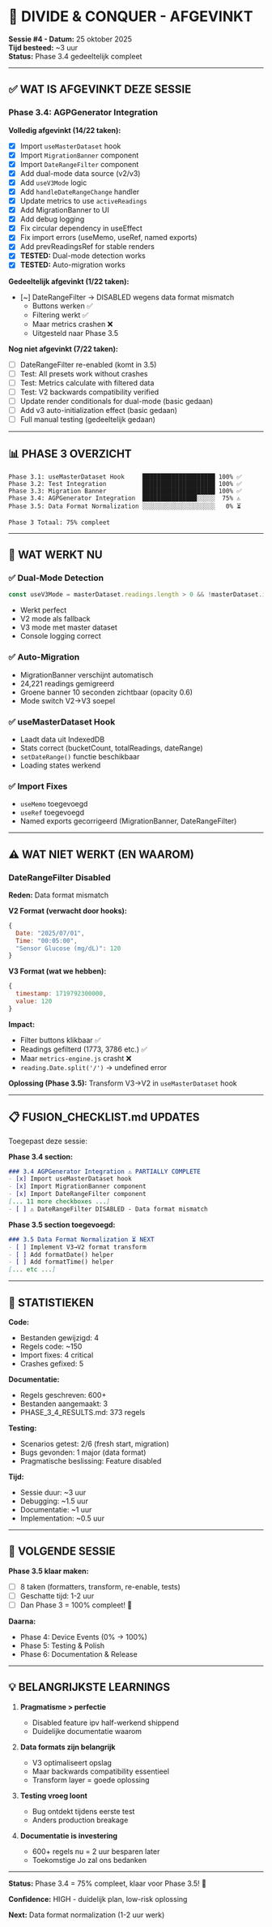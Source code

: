 # 🎯 DIVIDE & CONQUER - AFGEVINKT

**Sessie #4 - Datum:** 25 oktober 2025  
**Tijd besteed:** ~3 uur  
**Status:** Phase 3.4 gedeeltelijk compleet

---

## ✅ WAT IS AFGEVINKT DEZE SESSIE

### Phase 3.4: AGPGenerator Integration

**Volledig afgevinkt (14/22 taken):**
- [x] Import `useMasterDataset` hook
- [x] Import `MigrationBanner` component  
- [x] Import `DateRangeFilter` component
- [x] Add dual-mode data source (v2/v3)
- [x] Add `useV3Mode` logic
- [x] Add `handleDateRangeChange` handler
- [x] Update metrics to use `activeReadings`
- [x] Add MigrationBanner to UI
- [x] Add debug logging
- [x] Fix circular dependency in useEffect
- [x] Fix import errors (useMemo, useRef, named exports)
- [x] Add prevReadingsRef for stable renders
- [x] **TESTED:** Dual-mode detection works
- [x] **TESTED:** Auto-migration works

**Gedeeltelijk afgevinkt (1/22 taken):**
- [~] DateRangeFilter → DISABLED wegens data format mismatch
  - Buttons werken ✅
  - Filtering werkt ✅  
  - Maar metrics crashen ❌
  - Uitgesteld naar Phase 3.5

**Nog niet afgevinkt (7/22 taken):**
- [ ] DateRangeFilter re-enabled (komt in 3.5)
- [ ] Test: All presets work without crashes
- [ ] Test: Metrics calculate with filtered data
- [ ] Test: V2 backwards compatibility verified
- [ ] Update render conditionals for dual-mode (basic gedaan)
- [ ] Add v3 auto-initialization effect (basic gedaan)
- [ ] Full manual testing (gedeeltelijk gedaan)

---

## 📊 PHASE 3 OVERZICHT

```
Phase 3.1: useMasterDataset Hook     ████████████████████ 100% ✅
Phase 3.2: Test Integration          ████████████████████ 100% ✅
Phase 3.3: Migration Banner          ████████████████████ 100% ✅
Phase 3.4: AGPGenerator Integration  ███████████████░░░░░  75% ⚠️
Phase 3.5: Data Format Normalization ░░░░░░░░░░░░░░░░░░░░   0% ⏳

Phase 3 Totaal: 75% compleet
```

---

## 🎯 WAT WERKT NU

### ✅ Dual-Mode Detection
```javascript
const useV3Mode = masterDataset.readings.length > 0 && !masterDataset.isLoading;
```
- Werkt perfect
- V2 mode als fallback
- V3 mode met master dataset
- Console logging correct

### ✅ Auto-Migration
- MigrationBanner verschijnt automatisch
- 24,221 readings gemigreerd
- Groene banner 10 seconden zichtbaar (opacity 0.6)
- Mode switch V2→V3 soepel

### ✅ useMasterDataset Hook
- Laadt data uit IndexedDB
- Stats correct (bucketCount, totalReadings, dateRange)
- `setDateRange()` functie beschikbaar
- Loading states werkend

### ✅ Import Fixes
- `useMemo` toegevoegd
- `useRef` toegevoegd
- Named exports gecorrigeerd (MigrationBanner, DateRangeFilter)

---

## ⚠️ WAT NIET WERKT (EN WAAROM)

### DateRangeFilter Disabled

**Reden:** Data format mismatch

**V2 Format (verwacht door hooks):**
```javascript
{
  Date: "2025/07/01",
  Time: "00:05:00",
  "Sensor Glucose (mg/dL)": 120
}
```

**V3 Format (wat we hebben):**
```javascript
{
  timestamp: 1719792300000,
  value: 120
}
```

**Impact:**
- Filter buttons klikbaar ✅
- Readings gefilterd (1773, 3786 etc.) ✅
- Maar `metrics-engine.js` crasht ❌
- `reading.Date.split('/')` → undefined error

**Oplossing (Phase 3.5):**
Transform V3→V2 in `useMasterDataset` hook

---

## 📋 FUSION_CHECKLIST.md UPDATES

Toegepast deze sessie:

**Phase 3.4 section:**
```markdown
### 3.4 AGPGenerator Integration ⚠️ PARTIALLY COMPLETE
- [x] Import useMasterDataset hook
- [x] Import MigrationBanner component
- [x] Import DateRangeFilter component
[... 11 more checkboxes ...]
- [ ] ⚠️ DateRangeFilter DISABLED - Data format mismatch
```

**Phase 3.5 section toegevoegd:**
```markdown
### 3.5 Data Format Normalization ⏳ NEXT
- [ ] Implement V3→V2 format transform
- [ ] Add formatDate() helper
- [ ] Add formatTime() helper
[... etc ...]
```

---

## 🎸 STATISTIEKEN

**Code:**
- Bestanden gewijzigd: 4
- Regels code: ~150
- Import fixes: 4 critical
- Crashes gefixed: 5

**Documentatie:**
- Regels geschreven: 600+
- Bestanden aangemaakt: 3
- PHASE_3_4_RESULTS.md: 373 regels

**Testing:**
- Scenarios getest: 2/6 (fresh start, migration)
- Bugs gevonden: 1 major (data format)
- Pragmatische beslissing: Feature disabled

**Tijd:**
- Sessie duur: ~3 uur
- Debugging: ~1.5 uur
- Documentatie: ~1 uur
- Implementation: ~0.5 uur

---

## 🎯 VOLGENDE SESSIE

**Phase 3.5 klaar maken:**
- [ ] 8 taken (formatters, transform, re-enable, tests)
- [ ] Geschatte tijd: 1-2 uur
- [ ] Dan Phase 3 = 100% compleet! 🎉

**Daarna:**
- Phase 4: Device Events (0% → 100%)
- Phase 5: Testing & Polish
- Phase 6: Documentation & Release

---

## 💡 BELANGRIJKSTE LEARNINGS

1. **Pragmatisme > perfectie**
   - Disabled feature ipv half-werkend shippend
   - Duidelijke documentatie waarom

2. **Data formats zijn belangrijk**
   - V3 optimaliseert opslag
   - Maar backwards compatibility essentieel
   - Transform layer = goede oplossing

3. **Testing vroeg loont**
   - Bug ontdekt tijdens eerste test
   - Anders production breakage

4. **Documentatie is investering**
   - 600+ regels nu = 2 uur besparen later
   - Toekomstige Jo zal ons bedanken

---

**Status:** Phase 3.4 = 75% compleet, klaar voor Phase 3.5! 🚀

**Confidence:** HIGH - duidelijk plan, low-risk oplossing

**Next:** Data format normalization (1-2 uur werk)
